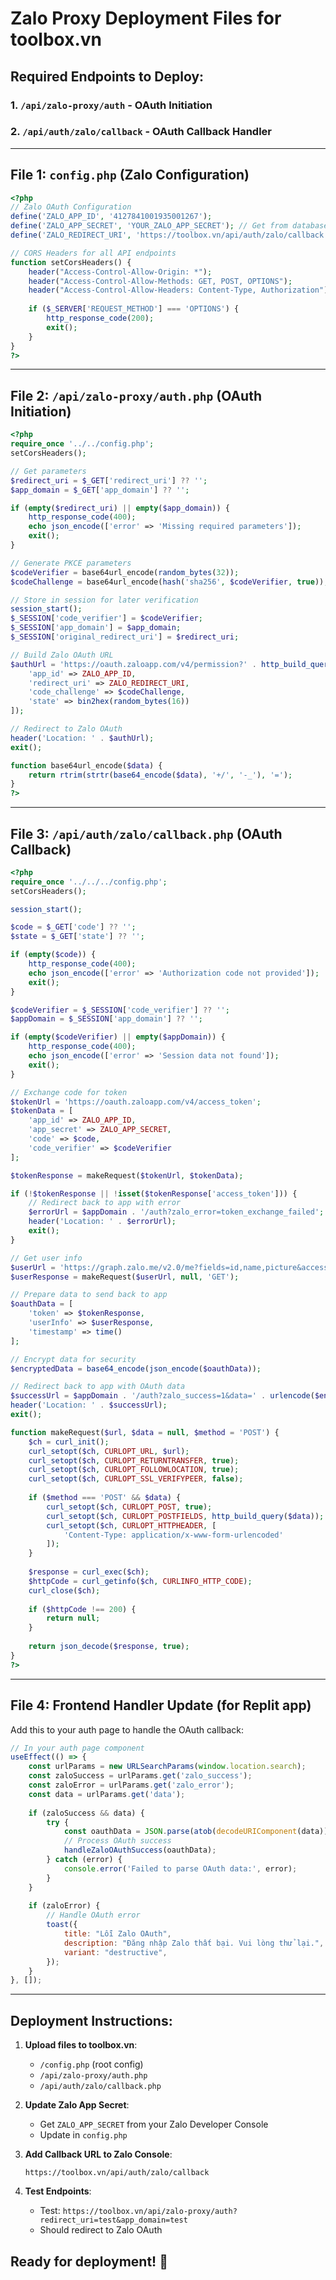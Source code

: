 # Zalo Proxy Deployment Files for toolbox.vn

## Required Endpoints to Deploy:

### 1. `/api/zalo-proxy/auth` - OAuth Initiation
### 2. `/api/auth/zalo/callback` - OAuth Callback Handler

---

## File 1: `config.php` (Zalo Configuration)
```php
<?php
// Zalo OAuth Configuration
define('ZALO_APP_ID', '4127841001935001267');
define('ZALO_APP_SECRET', 'YOUR_ZALO_APP_SECRET'); // Get from database or env
define('ZALO_REDIRECT_URI', 'https://toolbox.vn/api/auth/zalo/callback');

// CORS Headers for all API endpoints
function setCorsHeaders() {
    header("Access-Control-Allow-Origin: *");
    header("Access-Control-Allow-Methods: GET, POST, OPTIONS");
    header("Access-Control-Allow-Headers: Content-Type, Authorization");
    
    if ($_SERVER['REQUEST_METHOD'] === 'OPTIONS') {
        http_response_code(200);
        exit();
    }
}
?>
```

---

## File 2: `/api/zalo-proxy/auth.php` (OAuth Initiation)
```php
<?php
require_once '../../config.php';
setCorsHeaders();

// Get parameters
$redirect_uri = $_GET['redirect_uri'] ?? '';
$app_domain = $_GET['app_domain'] ?? '';

if (empty($redirect_uri) || empty($app_domain)) {
    http_response_code(400);
    echo json_encode(['error' => 'Missing required parameters']);
    exit();
}

// Generate PKCE parameters
$codeVerifier = base64url_encode(random_bytes(32));
$codeChallenge = base64url_encode(hash('sha256', $codeVerifier, true));

// Store in session for later verification
session_start();
$_SESSION['code_verifier'] = $codeVerifier;
$_SESSION['app_domain'] = $app_domain;
$_SESSION['original_redirect_uri'] = $redirect_uri;

// Build Zalo OAuth URL
$authUrl = 'https://oauth.zaloapp.com/v4/permission?' . http_build_query([
    'app_id' => ZALO_APP_ID,
    'redirect_uri' => ZALO_REDIRECT_URI,
    'code_challenge' => $codeChallenge,
    'state' => bin2hex(random_bytes(16))
]);

// Redirect to Zalo OAuth
header('Location: ' . $authUrl);
exit();

function base64url_encode($data) {
    return rtrim(strtr(base64_encode($data), '+/', '-_'), '=');
}
?>
```

---

## File 3: `/api/auth/zalo/callback.php` (OAuth Callback)
```php
<?php
require_once '../../../config.php';
setCorsHeaders();

session_start();

$code = $_GET['code'] ?? '';
$state = $_GET['state'] ?? '';

if (empty($code)) {
    http_response_code(400);
    echo json_encode(['error' => 'Authorization code not provided']);
    exit();
}

$codeVerifier = $_SESSION['code_verifier'] ?? '';
$appDomain = $_SESSION['app_domain'] ?? '';

if (empty($codeVerifier) || empty($appDomain)) {
    http_response_code(400);
    echo json_encode(['error' => 'Session data not found']);
    exit();
}

// Exchange code for token
$tokenUrl = 'https://oauth.zaloapp.com/v4/access_token';
$tokenData = [
    'app_id' => ZALO_APP_ID,
    'app_secret' => ZALO_APP_SECRET,
    'code' => $code,
    'code_verifier' => $codeVerifier
];

$tokenResponse = makeRequest($tokenUrl, $tokenData);

if (!$tokenResponse || !isset($tokenResponse['access_token'])) {
    // Redirect back to app with error
    $errorUrl = $appDomain . '/auth?zalo_error=token_exchange_failed';
    header('Location: ' . $errorUrl);
    exit();
}

// Get user info
$userUrl = 'https://graph.zalo.me/v2.0/me?fields=id,name,picture&access_token=' . $tokenResponse['access_token'];
$userResponse = makeRequest($userUrl, null, 'GET');

// Prepare data to send back to app
$oauthData = [
    'token' => $tokenResponse,
    'userInfo' => $userResponse,
    'timestamp' => time()
];

// Encrypt data for security
$encryptedData = base64_encode(json_encode($oauthData));

// Redirect back to app with OAuth data
$successUrl = $appDomain . '/auth?zalo_success=1&data=' . urlencode($encryptedData);
header('Location: ' . $successUrl);
exit();

function makeRequest($url, $data = null, $method = 'POST') {
    $ch = curl_init();
    curl_setopt($ch, CURLOPT_URL, $url);
    curl_setopt($ch, CURLOPT_RETURNTRANSFER, true);
    curl_setopt($ch, CURLOPT_FOLLOWLOCATION, true);
    curl_setopt($ch, CURLOPT_SSL_VERIFYPEER, false);
    
    if ($method === 'POST' && $data) {
        curl_setopt($ch, CURLOPT_POST, true);
        curl_setopt($ch, CURLOPT_POSTFIELDS, http_build_query($data));
        curl_setopt($ch, CURLOPT_HTTPHEADER, [
            'Content-Type: application/x-www-form-urlencoded'
        ]);
    }
    
    $response = curl_exec($ch);
    $httpCode = curl_getinfo($ch, CURLINFO_HTTP_CODE);
    curl_close($ch);
    
    if ($httpCode !== 200) {
        return null;
    }
    
    return json_decode($response, true);
}
?>
```

---

## File 4: Frontend Handler Update (for Replit app)

Add this to your auth page to handle the OAuth callback:

```javascript
// In your auth page component
useEffect(() => {
    const urlParams = new URLSearchParams(window.location.search);
    const zaloSuccess = urlParams.get('zalo_success');
    const zaloError = urlParams.get('zalo_error');
    const data = urlParams.get('data');
    
    if (zaloSuccess && data) {
        try {
            const oauthData = JSON.parse(atob(decodeURIComponent(data)));
            // Process OAuth success
            handleZaloOAuthSuccess(oauthData);
        } catch (error) {
            console.error('Failed to parse OAuth data:', error);
        }
    }
    
    if (zaloError) {
        // Handle OAuth error
        toast({
            title: "Lỗi Zalo OAuth",
            description: "Đăng nhập Zalo thất bại. Vui lòng thử lại.",
            variant: "destructive",
        });
    }
}, []);
```

---

## Deployment Instructions:

1. **Upload files to toolbox.vn**:
   - `/config.php` (root config)
   - `/api/zalo-proxy/auth.php`
   - `/api/auth/zalo/callback.php`

2. **Update Zalo App Secret**:
   - Get `ZALO_APP_SECRET` from your Zalo Developer Console
   - Update in `config.php`

3. **Add Callback URL to Zalo Console**:
   ```
   https://toolbox.vn/api/auth/zalo/callback
   ```

4. **Test Endpoints**:
   - Test: `https://toolbox.vn/api/zalo-proxy/auth?redirect_uri=test&app_domain=test`
   - Should redirect to Zalo OAuth

## Ready for deployment! 🚀